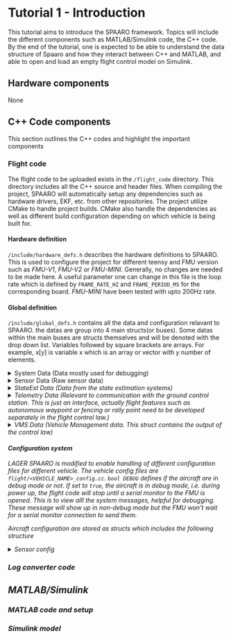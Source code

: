 # Tutorial 1 - Introduction
This tutorial aims to introduce the SPAARO framework. Topics will include the different components such as MATLAB/Simulink code, the C++ code. By the end of the tutorial, one is expected to be able to understand the data structure of Spaaro and how they interact between C++ and MATLAB, and able to open and load an empty flight control model on Simulink.

## Hardware components
None

## C++ Code components
This section outlines the C++ codes and highlight the important components

### Flight code
The flight code to be uploaded exists in the ```/flight_code``` directory. This directory includes all the C++ source and header files. When compiling the project, SPAARO will automatically setup any dependencies such as hardware drivers, EKF, etc. from other repositories. The project utilize CMake to handle project builds. CMake also handle the dependencies as well as different build configuration depending on which vehicle is being built for. 

#### Hardware definition
```/include/hardware_defs.h``` describes the hardware definitions to SPAARO. This is used to configure the project for different teensy and FMU version such as *FMU-V1*, *FMU-V2* or *FMU-MINI*. Generally, no changes are needed to be made here. A useful parameter one can change in this file is the loop rate which is defined by ```FRAME_RATE_HZ``` and  ```FRAME_PERIOD_MS``` for the corresponding board. *FMU-MINI* have been tested with upto 200Hz rate. 

#### Global definition
```/include/global_defs.h``` contains all the data and configuration relavant to SPAARO. the datas are group into 4 main structs(or buses). Some datas within the main buses are structs themselves and will be denoted with the drop down list. Variables followed by square brackets are arrays. For example, x[y] is variable x which is an array or vector with y number of elements. 

<details>
<summary>System Data (Data mostly used for debugging)</summary>

* int32_t frame_time_us: time the previous frame took to complete, us. Useful for analyzing CPU load.
* int64_t sys_time_us: the time since boot, us.
* float input_volt (*FMU-R v1.x*): the input voltage to the voltage regulator.
* float reg_volt (*FMU-R v1.x*): the regulated voltage.
* float pwm_volt (*FMU-R v1.x*): the PWM servo rail voltage.
* float sbus_volt (*FMU-R v1.x*): the SBUS servo rail voltage.
</details>

<details>
<summary>Sensor Data (Raw sensor data)</summary>

* <details>
    <summary>Inceptor Data (Data from RC receiver)</summary>

    * bool new_data: whether new data was received by the SBUS receiver.
    * bool lost_frame: whether a frame of SBUS data was lost by the receiver.
    * bool failsafe: whether the SBUS receiver has entered failsafe mode - this typically occurs if many frames of data are lost in a row.
    * int16_t ch[16]: SBUS channel values. SBUS is 11 bits with a range of 0 - 2048. Some SBUS receivers, such as FrSky, use a default range of 172 - 1811, unless an extended range is configured.
    </details>

* <details>
    <summary>IMU Data (<em>FMU-V1 and <em>FMU-V2 has additional struct for VectorNav IMU data)</summary>

    * bool installed: whether the IMU is configured. Default as ```false```
    * bool healthy: whether the accelerometer and gyro are healthy. Unhealthy is defined as missing 5 frames of data in a row at the expected rate.
    * bool new_data: whether new data was received from the accelerometer and gyro.
    * float die_temp_c: the IMU die temperature, C.
    * float accel_mps2[3]: the accelerometer data, with bias and scale factor corrected, and rotated into the vehicle frame, m/s/s [x y z].
    * float gyro_radps[3]: the gyro data, with bias corrected, and rotated into the vehicle frame, rad/s [x y z].
    </details>

* <details>
    <summary> Magnetometer Data (<em>FMU-V1 and <em>FMU-V2 has additional struct for VectorNav Magnetometer data)</summary>

    * bool installed: whether the Magnetometer is configured. Default as ```false```
    * bool healthy: whether the magnetometer is healthy. Unhealthy is defined as missing 5 frames of data in a row at the expected rate.
    * bool new_data: whether new data was received from the magnetometer.
    * float die_temp_c: the IMU die temperature, C.
    * float mag_ut[3]: the magnetometer data, with bias and scale factor corrected, and rotated into the vehicle frame, uT [x y z].
    </details>

* <details>
    <summary> OpFlow Data (Optical flow sensor. <em>FMU-V2 and <em>FMU-MINI supported. Still experimental. Tested with Matek System 3901-LOX)</summary>

    * bool installed: whether the optcal flow sensor is configured. Default as ```false```
    * bool healthy: whether the optcal flow sensor is healthy. Unhealthy is defined as missing 5 frames of data in a row at the expected rate.
    * bool new_data: whether new data was received from the optcal flow sensor.
    * int32_t mot_x: estimated motion in sensor x direction.
    * int32_t mot_y: estimated motion in sensor y direction.
    * uint8_t sur_qual: metric for the certainty of the motion estimates.
    * int32_t range_mm: range readings in mm.
    * uint8_t range_qual: metric the certainty of range estimate.
    </details>

* <details>
    <summary>GNSS Data (<em>FMU-V2 and <em>FMU-MINI has 2 GNSS structs for upto 2 GNSS receivers. <em>FMU-V1 and <em>FMU-V2 has additional struct for VectorNav GNSS data) </summary>

    * bool installed: whether the GNSS is configured. Default as ```false```
    * bool healthy: whether the GNSS receiver is healthy. Unhealthy is defined as missing 5 frames of data in a row at the expected rate. 
    * bool new_data: whether new data was received by the GNSS receiver.
    * bool rel_pos_avail: whether the current receiver is in DGPS mode which report relative position (relevant for RTK)
    * bool rel_pos_moving_baseline: whether the moving baseline has been defined.
    * bool rel_pos_baseline_normalized: whether the baseline has been normalized.
    * int8_t fix: the GNSS fix type:
        * 1: No fix
        * 2: 2D fix
        * 3: 3D fix
        * 4: 3D fix with differential GNSS
        * 5: 3D fix, RTK with floating integer ambiguity
        * 6: 3D fix, RTK with fixed integer ambiguity
    * int8_t num_sats: the number of satellites used in the GNSS solution.
    * int16_t gps_week: GNSS week number.
    * float alt_wgs84_m: Altitude above the WGS84 ellipsoid, m.
    * float horz_acc_m: estimated horizontal position accuracy, m.
    * float vert_acc_m: estimated vertical position accuracy, m.
    * float vel_acc_mps: estimated velocity accuracy, m/s.
    * float ned_vel_mps[3]: north east down velocity, m/s [North East Down].
    * float rel_pos_acc_ned_m[3]: estimated relative position accuracy, m.
    * double gps_tow_s: GNSS time of week, s.
    * double lat_rad: latitudde, rad.
    * double lon_rad: longitude, rad.
    * double rel_pos_ned_m[3]: NED position relative to RTK base, m.
    </details>

* <details>
    <summary>Pressure Data (<em>FMU-V1 and <em>FMU-V2 has additional struct for VectorNav Pressure data. All FMU has upto 4 Pressure data struct defined) </summary>

    * bool installed: whether a pressure tranducer is configured. Default as ```false```
    * bool is_static_pres: whether the current pressure sensor is static or differential. Defauls as ```false```
    * bool healthy: whether the pressure transducer is healthy. Unhealthy is defined as missing 5 frames of data in a row at the expected rate.
    * bool new_data: whether new data was received from the pressure transducer.
    * float die_temp_c: the pressure transducer die temperature, C.
    * float pres_pa: the measured pressure, Pa.
    </details>

* <details>
    <summary>RadAlt Data (Radar altimeter) </summary>
    
    * bool installed: whether a radar altimeter is configured. Default as ```false```
    * bool healthy: whether the radar altimeter is healthy. Unhealthy is defined as missing 5 frames of data in a row at the expected rate.
    * bool new_data: whether new data was received from the radar altimeter.
    * uint8_t snr: Signal to noise value.
    * float alt_m: measured range, m.
    </details>

* <details>
    <summary>ADC Data </summary>
    
    * float volt[2(<em>FMU-V1)/8(<em>FMU-V2)]: voltages measured by the FMU analog to digital converters
    </details>

* <details>
    <summary>Power Module Data (<em>FMU-V2 and <em>FMU-MINI. Measure battery voltage and current draw using analog modules)</summary>
    
    * float voltage_v: voltage measured on the power port voltage pin. Note that this is not the battery pack voltage, typically this value needs to be scaled by the power module volts / volt value and is power module specific.
    * float current_v: voltage measured on the power port current pin. Typically this is scaled by the power module mA / volt value and is power module specific.
    </details>
</details>

<details>
    <summary>StateEst Data (Data from the state estimation systems)</summary>

  * <details>
    <summary> Ins Data (Data from the EKF filters. Can be BFS ES-EKF or VectorNav estimations) </summary>

    * bool initialized: whether the estimation filter has been initialized.
    * float pitch_rad: pitch angle, rad.
    * float roll_rad: roll angle, rad.
    * float heading_rad: heading relative to true north, rad.
    * float alt_wgs84_m: altitude above the WGS84 ellipsoid, m.
    * float accel_mps2[3]: IMU acceleterometer data with the EKF estimated biases removed and digital low pass filtereing applied, m/s/s [x y z].
    * float gyro_radps[3]: IMU gyro data with the EKF estimated biases removed and digital low pass filtereing applied, rad/s [x y z].
    * float mag_ut[3]: IMU magnetometer data with digital low pass filtering applied, uT [x y z].
    * float ned_vel_mps[3]: North east down ground velocity, m/s [north east down].
    * double lat_rad: latitude, rad.
    * double lon_rad: longitude, rad.
    </details>

* <details>
    <summary> AuxIns Data (Auxillary navigation data. Data that are derived from the EKF estimates)</summary>

    * float home_alt_wgs84_m: home location (i.e. origin of the NED position) above the WGS84 ellipsoid, m.
    * float gnd_spd_mps: ground speed, m/s.
    * float gnd_tracK_rad: ground track, rad.
    * float flight_path_rad: flight path angle, rad.
    * double home_lat_rad: home location (i.e. origin of the NED position) latitude, rad.
    * double home_lon_rad: home location (i.e. origin of the NED position) longitude, rad.
    * double ned_pos_m[3]: North east down position relative to where the navigation filter was initialized, m [north east down].
        </details>

  * <details>
    <summary> ADC Data (Air Data Computer system)</summary>

    * float static_pres_pa: estimated static pressure, Pa.
    * float diff_pres_pa: estimated differential pressure, Pa.
    * float pres_alt_m: estimated pressure from pressure measurement, m.
    * float rel_alt_m: relative altitude from the intial startup, m.
    * float ias_mps: indicated airspeed, m/s.
    </details>
</details>

<details>
    <summary> Telemetry Data (Relevant to communication with the ground control station. This is just an interface, actually flight features such as autonomous waypoint or fencing or rally point need to be developed separately in the flight control law.)</summary>

* bool waypoint_updated: whether the flight plan waypoints have been updated.
* bool fence_updated: whether the geofence has been updated.
* bool rally_points_updated: whether the rally points have been updated.
* int16_t current_waypoint: the index of the current waypoint.
* int16_t num_waypoints: the number of waypoints in the current flight plan.
* int16_t num_fence_items: the number of fence items.
* int16_t num_rally_points: the number of rally points. 
* std::array<float, NUM_TELEM_PARAMS> param: an array of in-flight-tunable parameters sent from the ground station. ```NUM_TELEM_PARAMS ```defines the number of parameters available, typically 24. These parameters can be used for anything that might be adjusted in flight, such as controlling gains, selecting excitation waveforms, etc.
* <details>
    <summary>bfs::MissionItem (this structure is used to store flight plan, fence point or rally point. They consist of <code>NUM_FLIGHT_PLAN_POINTS</code>, <code>NUM_FENCE_POINTS</code> and <code>NUM_RALLY_POINTS</code>, respectively)</summary>

  * bool autocontinue: whether to automatically continue to the next MissionItem
  * uint8_t frame: the [coordinate frame](https://mavlink.io/en/messages/common.html#MAV_FRAME) of the MissionItem
  * uint16_t cmd: the [command](https://mavlink.io/en/messages/common.html#mav_commands) associated with the MissionItem
  * float param1: command dependent parameter
  * float param2: command dependent parameter
  * float param3: command dependent parameter
  * float param4: command dependent parameter
  * int32_t x: typically latitude represented as 1e7 degrees
  * int32_t y: typically longitude represented as 1e7 degrees
  * float z: typically altitude, but can be dependent on the command and frame
    </details>
</details>

<details>
<summary> VMS Data (Vehicle Management data. This struct contains the output of the control law)</summary>

* bool advance_waypoint: whether the current waypoint has been reached. This is used to indicate to the ground station that the active waypoint should be advanced to the next in the flight plan.
* bool motors_enabled: whether the motors are armed. This is not a command, rather just feedback provided from the VMS about whether the motors are "hot" and is used in logging, telemetry and for operator situation awareness.
* <details>
    <summary> int8_t mode: the current flight mode. This is not a command, rather just a feed back from the VMS for logging, telemetry and operator awareness. While the flight mode is arbitrary and it is up to the developer to implement them, some values are matched to a typical flight mode used by Mission Planner</summary>

    * 0: stabilized
    * 1: position hold
    * 2: auto
  </details>
* std::array<int16_t, ```NUM_SBUS_CH```>sbus: output from the control law to the SBus out bus
* std::array<int16_t, ```NUM_PWM_PINS```>pwm: output from the control law to the PWM channels
* float throttle_cmd_prcnt: the throttle command given as a %, this is used for telemetry and situational awareness.
* float flight_time_remaining_s: estimated flight time remaining, s. Available only if implemented.
* float power_remaining_prcnt: battery pack capacity remaining, %. Available only if implemented.
* float aux[```NUM_AUX_VAR```]: additional output. These are useful to log any signal internal of the control law that is not currently logged by the dataflash logger.
</details>

#### Configuration system
LAGER SPAARO is modified to enable handling of different configuration files for different vehicle. The vehicle config files are ```flight/<VEHICLE_NAME>_config.cc```. ```bool DEBUG``` defines if the aircraft are in debug mode or not. If set to ```true```, the aircraft is in debug mode, i.e. during power up, the flight code will stop until a serial monitor to the FMU is opened. This is to view alll the system messages, helpful for debugging. These message will show up in non-debug mode but the FMU won't wait for a serial monitor connection to send them.

Aircraft configuration are stored as structs which includes the following structure

<details>
<summary> Sensor config </summary>

* <details>
      <summary> fmu (configuration for the IMU located on the FMU board) </summary>

    * <details>
        <summary> enum dlpf_hz: bandwidth of the digital low pass filter applied to the FMU sensors data. Default to DLPF_BANDWIDTH_41HZ</summary>

        * DLPF_BANDWIDTH_20HZ
        * DLPF_BANDWIDTH_10HZ
        * DLPF_BANDWIDTH_5HZ
        * DLPF_BANDWIDTH_41HZ (Only *FMU-V2* and *FMU-MINI*)
        * DLPF_BANDWIDTH_92HZ (Only *FMU-V2* and *FMU-MINI* if configured for 200Hz loop rate)
        </details> 

    * float accel_bias_mps[3]: constant bias of IMU sensor. Default to zeros.
    * float mag_bias_ut[3]: constant bias of magnetometor. Default to zeros.
    * float accel_scale[3][3]: scaling factor to IMU readings. Default to 3x3 identity.
    * float mag_scale[3][3]: scaling factor to magnetometer readings. Default to 3x3 identity.  
    * float rotation[3][3]: rotation of the FMU board in aircraft body frame. Default to 3x3 identity.
    </details>

* <details>
    <summary> ext_mag (Configuration for any external magnetometer) </summary>

    * <details>
        <summary> enum device: device type of external mag. Default to EXT_MAG_NONE</summary>

        * EXT_MAG_NONE
        * EXT_MAG_PRIM
        * EXT_MAG_SEC
        </details>

    * float mag_bias_ut[3]: constant bias of magnetometor. Default to zeros.
    * float mag_scale[3][3]: scaling factor to magnetometer readings. Default to 3x3 identity.
    * float rotation[3][3]: rotation of the external mag in aircraft body frame. Default to 3x3 identity.
    </details>
* <details>
    <summary> ext_gnss1 (<em>FMU-V2 and <em>FMU-MINI support another GNSS receiver with configuration ext_gnss2)</summary>

    * int32_t baud: baud rate for the UART communication with the GNSS receiver. Default to -1 which is disabled.
    </details>
* <details>
    <summary> ext_pres1 (all FMU supports upto 4 pressure transducer which is configured with ext_pres2, ext_pres3, and ext_pres4)</summary>

    * uint8_t addr: I2C address to communicate with the transducer type
    * <details>
        <summary>enum device: Select pressure transducer device type. Default to PRES_NONE:</summary>

        * PRES_NONE 
        * PRES_AMS5915_0005_D 
        * PRES_AMS5915_0010_D 
        * PRES_AMS5915_0005_D_B 
        * PRES_AMS5915_0010_D_B
        * PRES_AMS5915_0020_D 
        * PRES_AMS5915_0050_D 
        * PRES_AMS5915_0100_D 
        * PRES_AMS5915_0020_D_B 
        * PRES_AMS5915_0050_D_B 
        * PRES_AMS5915_0100_D_B
        * PRES_AMS5915_0200_D 
        * PRES_AMS5915_0350_D 
        * PRES_AMS5915_1000_D 
        * PRES_AMS5915_2000_D 
        * PRES_AMS5915_4000_D 
        * PRES_AMS5915_7000_D 
        * PRES_AMS5915_10000_D 
        * PRES_AMS5915_0200_D_B
        * PRES_AMS5915_0350_D_B
        * PRES_AMS5915_1000_D_B
        * PRES_AMS5915_1000_A
        * PRES_AMS5915_1200_B
        </details>
    </details>

* <details>
    <summary>opflow (only supported by <em>FMU-V2 and <em>FMU-MINI)</summary>

    * <details> 
        <summary>enum device: select optical flow device. Default to OPFLOW_NONE</summary>

        * OPFLOW_NONE,
        * OPFLOW_MATEK3901
        </details>
    </details>

* <details>
    <summary>rad_alt (only supported by <em>FMU-V2 and <em>FMU-MINI)</summary>

    * <details> 
        <summary>enum device: select radar altimeter. defaults to RAD_ALT_NONE</summary>

        * RAD_ALT_NONE
        * RAD_ALT_AINSTEIN_USD1
        </details>
    </details>

* <details>
    <summary>power_module (only supported by <em>FMU-V2 and <em>FMU-MINI)</summary>

    * float volts_per_volt: voltage multiplier to go from measured voltage from the power sensor to battery voltage.
    * float amps_per_volt: current multiplier to go from measured voltage from the power sensor to current draw.
    </details>

</details>






### Log converter code

## MATLAB/Simulink

### MATLAB code and setup

### Simulink model

